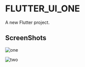 # FLUTTER_UI_ONE

A new Flutter project.

## ScreenShots

![one](https://user-images.githubusercontent.com/93477607/160131839-43641ceb-1f6a-4d99-9c56-b6cfbb269cd5.jpg)

![two](https://user-images.githubusercontent.com/93477607/160131872-32519036-cd00-4e0c-b827-ade1d3ff2af7.jpg)


